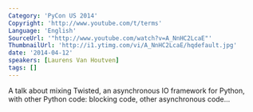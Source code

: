 ```yaml
---
Category: 'PyCon US 2014'
Copyright: 'http://www.youtube.com/t/terms'
Language: 'English'
SourceUrl: '"http://www.youtube.com/watch?v=A_NnHC2LcaE"'
ThumbnailUrl: 'http://i1.ytimg.com/vi/A_NnHC2LcaE/hqdefault.jpg'
date: '2014-04-12'
speakers: [Laurens Van Houtven]
tags: []
---
```

A talk about mixing Twisted, an asynchronous IO framework for Python, with other Python code: blocking code, other asynchronous code...